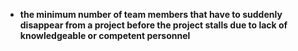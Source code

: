 - **the minimum number of team members that have to suddenly disappear from a project before the project stalls due to lack of knowledgeable or competent personnel**